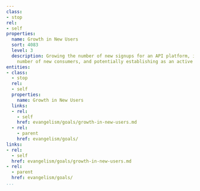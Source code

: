 ```yaml
---
class:
- stop
rel:
- self
properties:
  name: Growth in New Users
  sort: 4083
  level: 3
  description: Growing the number of new signups for an API platform, increasing the
    number of new consumers, and potentially establishing as an active user.
entities:
- class:
  - stop
  rel:
  - self
  properties:
    name: Growth in New Users
  links:
  - rel:
    - self
    href: evangelism/goals/growth-in-new-users.md
  - rel:
    - parent
    href: evangelism/goals/
links:
- rel:
  - self
  href: evangelism/goals/growth-in-new-users.md
- rel:
  - parent
  href: evangelism/goals/
...
```

